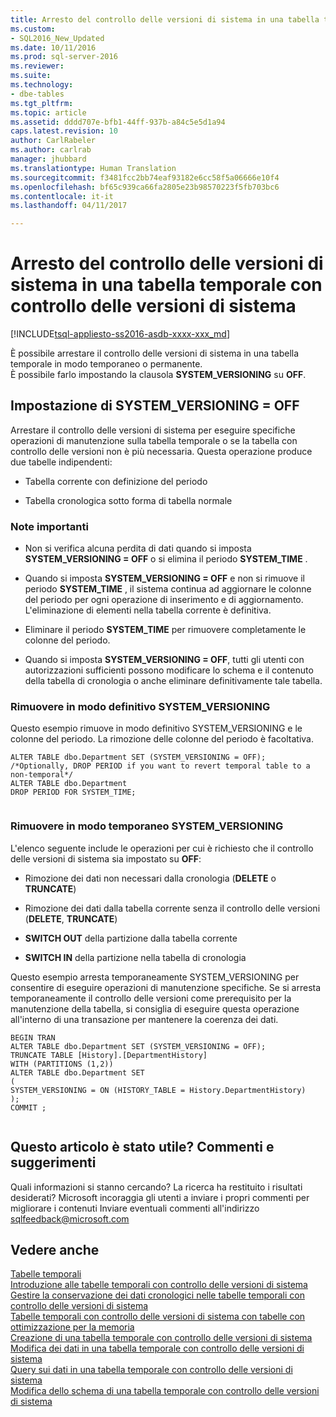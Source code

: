```yaml
---
title: Arresto del controllo delle versioni di sistema in una tabella temporale con controllo delle versioni di sistema | Microsoft Docs
ms.custom:
- SQL2016_New_Updated
ms.date: 10/11/2016
ms.prod: sql-server-2016
ms.reviewer: 
ms.suite: 
ms.technology:
- dbe-tables
ms.tgt_pltfrm: 
ms.topic: article
ms.assetid: dddd707e-bfb1-44ff-937b-a84c5e5d1a94
caps.latest.revision: 10
author: CarlRabeler
ms.author: carlrab
manager: jhubbard
ms.translationtype: Human Translation
ms.sourcegitcommit: f3481fcc2bb74eaf93182e6cc58f5a06666e10f4
ms.openlocfilehash: bf65c939ca66fa2805e23b98570223f5fb703bc6
ms.contentlocale: it-it
ms.lasthandoff: 04/11/2017

---
```

# <a name="stopping-system-versioning-on-a-system-versioned-temporal-table"></a>Arresto del controllo delle versioni di sistema in una tabella temporale con controllo delle versioni di sistema
[!INCLUDE[tsql-appliesto-ss2016-asdb-xxxx-xxx_md](../../includes/tsql-appliesto-ss2016-asdb-xxxx-xxx-md.md)]

  È possibile arrestare il controllo delle versioni di sistema in una tabella temporale in modo temporaneo o permanente.   
È possibile farlo impostando la clausola **SYSTEM_VERSIONING** su **OFF**.  
  
## <a name="setting-systemversioning--off"></a>Impostazione di SYSTEM_VERSIONING = OFF  
 Arrestare il controllo delle versioni di sistema per eseguire specifiche operazioni di manutenzione sulla tabella temporale o se la tabella con controllo delle versioni non è più necessaria. Questa operazione produce due tabelle indipendenti:  
  
-   Tabella corrente con definizione del periodo  
  
-   Tabella cronologica sotto forma di tabella normale  
  
### <a name="important-remarks"></a>Note importanti  
  
-   Non si verifica alcuna perdita di dati quando si imposta  **SYSTEM_VERSIONING = OFF** o si elimina il periodo **SYSTEM_TIME** .  
  
-   Quando si imposta **SYSTEM_VERSIONING = OFF** e non si rimuove il periodo **SYSTEM_TIME** , il sistema continua ad aggiornare le colonne del periodo per ogni operazione di inserimento e di aggiornamento. L'eliminazione di elementi nella tabella corrente è definitiva.  
  
-   Eliminare il periodo **SYSTEM_TIME** per rimuovere completamente le colonne del periodo.  
  
-   Quando si imposta **SYSTEM_VERSIONING = OFF**, tutti gli utenti con autorizzazioni sufficienti possono modificare lo schema e il contenuto della tabella di cronologia o anche eliminare definitivamente tale tabella.  
  
### <a name="permanently-remove-systemversioning"></a>Rimuovere in modo definitivo SYSTEM_VERSIONING  
 Questo esempio rimuove in modo definitivo SYSTEM_VERSIONING e le colonne del periodo. La rimozione delle colonne del periodo è facoltativa.  
  
```  
ALTER TABLE dbo.Department SET (SYSTEM_VERSIONING = OFF);   
/*Optionally, DROP PERIOD if you want to revert temporal table to a non-temporal*/   
ALTER TABLE dbo.Department   
DROP PERIOD FOR SYSTEM_TIME;  
  
```  
  
### <a name="temporarily-remove-systemversioning"></a>Rimuovere in modo temporaneo SYSTEM_VERSIONING  
 L'elenco seguente include le operazioni per cui è richiesto che il controllo delle versioni di sistema sia impostato su **OFF**:  
  
-   Rimozione dei dati non necessari dalla cronologia (**DELETE** o **TRUNCATE**)  
  
-   Rimozione dei dati dalla tabella corrente senza il controllo delle versioni (**DELETE**, **TRUNCATE**)  
  
-   **SWITCH OUT** della partizione dalla tabella corrente  
  
-   **SWITCH IN** della partizione nella tabella di cronologia  
  
 Questo esempio arresta temporaneamente SYSTEM_VERSIONING per consentire di eseguire operazioni di manutenzione specifiche. Se si arresta temporaneamente il controllo delle versioni come prerequisito per la manutenzione della tabella, si consiglia di eseguire questa operazione all'interno di una transazione per mantenere la coerenza dei dati.  
  
```  
BEGIN TRAN   
ALTER TABLE dbo.Department SET (SYSTEM_VERSIONING = OFF);   
TRUNCATE TABLE [History].[DepartmentHistory]   
WITH (PARTITIONS (1,2))   
ALTER TABLE dbo.Department SET    
(   
SYSTEM_VERSIONING = ON (HISTORY_TABLE = History.DepartmentHistory)   
);   
COMMIT ;  
  
```  
  
## <a name="did-this-article-help-you-were-listening"></a>Questo articolo è stato utile? Commenti e suggerimenti  
 Quali informazioni si stanno cercando? La ricerca ha restituito i risultati desiderati? Microsoft incoraggia gli utenti a inviare i propri commenti per migliorare i contenuti Inviare eventuali commenti all'indirizzo [sqlfeedback@microsoft.com](mailto:sqlfeedback@microsoft.com?subject=Your%20feedback%20about%20the%20Stopping%20System-Versioning%20on%20a%20System-Version%20Temporal%20Table%20page)  
  
## <a name="see-also"></a>Vedere anche  
 [Tabelle temporali](../../relational-databases/tables/temporal-tables.md)   
 [Introduzione alle tabelle temporali con controllo delle versioni di sistema](../../relational-databases/tables/getting-started-with-system-versioned-temporal-tables.md)   
 [Gestire la conservazione dei dati cronologici nelle tabelle temporali con controllo delle versioni di sistema](../../relational-databases/tables/manage-retention-of-historical-data-in-system-versioned-temporal-tables.md)   
 [Tabelle temporali con controllo delle versioni di sistema con tabelle con ottimizzazione per la memoria](../../relational-databases/tables/system-versioned-temporal-tables-with-memory-optimized-tables.md)   
 [Creazione di una tabella temporale con controllo delle versioni di sistema](../../relational-databases/tables/creating-a-system-versioned-temporal-table.md)   
 [Modifica dei dati in una tabella temporale con controllo delle versioni di sistema](../../relational-databases/tables/modifying-data-in-a-system-versioned-temporal-table.md)   
 [Query sui dati in una tabella temporale con controllo delle versioni di sistema](../../relational-databases/tables/querying-data-in-a-system-versioned-temporal-table.md)   
 [Modifica dello schema di una tabella temporale con controllo delle versioni di sistema](../../relational-databases/tables/changing-the-schema-of-a-system-versioned-temporal-table.md)  
  
  


